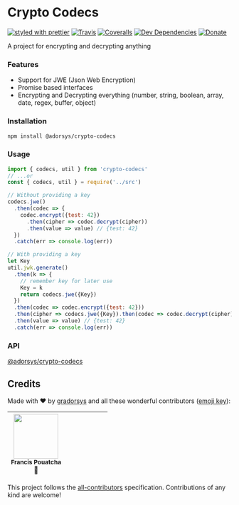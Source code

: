 # Crypto Codecs

[![styled with prettier](https://img.shields.io/badge/styled_with-prettier-ff69b4.svg)](https://github.com/prettier/prettier)
[![Travis](https://img.shields.io/travis/adorsys/crypto-codecs.svg)](https://travis-ci.org/adorsys/crypto-codecs)
[![Coveralls](https://img.shields.io/coveralls/adorsys/crypto-codecs.svg)](https://coveralls.io/github/adorsys/crypto-codecs)
[![Dev Dependencies](https://david-dm.org/adorsys/crypto-codecs/dev-status.svg)](https://david-dm.org/adorsys/crypto-codecs?type=dev)
[![Donate](https://img.shields.io/badge/donate-paypal-blue.svg)](https://paypal.me/radzom)

A project for encrypting and decrypting anything

### Features

 - Support for JWE (Json Web Encryption)
 - Promise based interfaces
 - Encrypting and Decrypting everything (number, string, boolean, array, date, regex, buffer, object)


### Installation

```bash
npm install @adorsys/crypto-codecs
```

### Usage

```js
import { codecs, util } from 'crypto-codecs'
// ...or
const { codecs, util } = require('../src')

// Without providing a key
codecs.jwe()
  .then(codec => {
    codec.encrypt({test: 42})
      .then(cipher => codec.decrypt(cipher))
      .then(value => value) // {test: 42}
  })
  .catch(err => console.log(err))

// With providing a key
let Key
util.jwk.generate()
  .then(k => {
    // remember key for later use
    Key = k
    return codecs.jwe({Key})
  })
  .then(codec => codec.encrypt({test: 42}))
  .then(cipher => codecs.jwe({Key}).then(codec => codec.decrypt(cipher)))
  .then(value => value) // {test: 42}
  .catch(err => console.log(err))

``` 


### API

[@adorsys/crypto-codecs](https://adorsys.github.io/crypto-codecs/)

## Credits

Made with :heart: by [gradorsys](https://github.com/gradorsys) and all these wonderful contributors ([emoji key](https://github.com/kentcdodds/all-contributors#emoji-key)):

<!-- ALL-CONTRIBUTORS-LIST:START - Do not remove or modify this section -->
<!-- prettier-ignore -->
| <img src="https://avatars.githubusercontent.com/u/1225651?v=3" width="100px;"/><br /><sub><b>Francis Pouatcha</b></sub><br />🤔 | | | | | | |
| :---: | :---: | :---: | :---: | :---: | :---: | :---: |
<!-- ALL-CONTRIBUTORS-LIST:END -->

This project follows the [all-contributors](https://github.com/kentcdodds/all-contributors) specification. Contributions of any kind are welcome!
